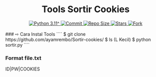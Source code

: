 <h1 align="center"><b>Tools Sortir Cookies </b></h1>
<div align="center">
  <a href="https://github.com/Fall-Xavier">
    <img alt="Python 3.11^" src="https://img.shields.io/badge/Python-3.11^-success.svg"/>
  </a>
  <a href="https://github.com/ayamrembo">
    <img alt="Commit" src="https://img.shields.io/github/last-commit/Fall-Xavier/zmbf.svg"/>
  </a>
   <a href="https://github.com/ayamrembo">
    <img alt="Repo Size" src="https://img.shields.io/github/repo-size/Fall-Xavier/zmbf.svg"/>
  </a>
  <a href="https://ayamrembo">
    <img alt="Stars" src="https://img.shields.io/github/stars/Fall-Xavier/zmbf.svg"/>
  </a>
  <a href="https://github.com/ayamrembo">
    <img alt="Fork" src="https://img.shields.io/github/forks/Fall-Xavier/zmbf.svg"/>
  </a>
</div>
<br>
### ⇨  Cara Instal Tools
````
$ git clone https://github.com/ayamrembo/Sortir-cookies/
$ ls (L Kecil)
$ python sortir.py
````

### Format file.txt
ID|PW|COOKIES
